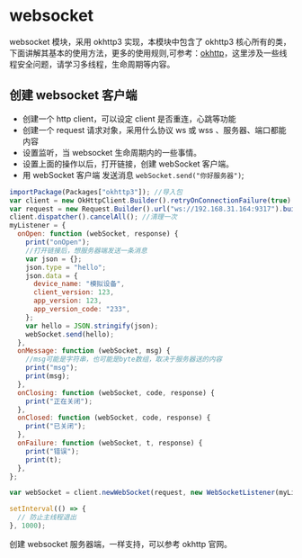 # websocket <Badge type="tip" text="4.2.8" vertical="middle"/> <Badge type="tip" text="实验" vertical="middle" />

websocket 模块，采用 okhttp3 实现，本模块中包含了 okhttp3 核心所有的类，下面讲解其基本的使用方法，更多的使用规则,可参考：[okhttp](https://square.github.io/okhttp/)，这里涉及一些线程安全问题，请学习多线程，生命周期等内容。

## 创建 websocket 客户端

- 创建一个 http client，可以设定 client 是否重连，心跳等功能
- 创建一个 request 请求对象，采用什么协议 ws 或 wss 、服务器、端口都能内容
- 设置监听，当 websocket 生命周期内的一些事情。
- 设置上面的操作以后，打开链接，创建 webSocket 客户端。
- 用 webSocket 客户端 发送消息 `webSocket.send("你好服务器")`;

```js
importPackage(Packages["okhttp3"]); //导入包
var client = new OkHttpClient.Builder().retryOnConnectionFailure(true).build();
var request = new Request.Builder().url("ws://192.168.31.164:9317").build(); //vscode  插件的ip地址，
client.dispatcher().cancelAll(); //清理一次
myListener = {
  onOpen: function (webSocket, response) {
    print("onOpen");
    //打开链接后，想服务器端发送一条消息
    var json = {};
    json.type = "hello";
    json.data = {
      device_name: "模拟设备",
      client_version: 123,
      app_version: 123,
      app_version_code: "233",
    };
    var hello = JSON.stringify(json);
    webSocket.send(hello);
  },
  onMessage: function (webSocket, msg) {
    //msg可能是字符串，也可能是byte数组，取决于服务器送的内容
    print("msg");
    print(msg);
  },
  onClosing: function (webSocket, code, response) {
    print("正在关闭");
  },
  onClosed: function (webSocket, code, response) {
    print("已关闭");
  },
  onFailure: function (webSocket, t, response) {
    print("错误");
    print(t);
  },
};

var webSocket = client.newWebSocket(request, new WebSocketListener(myListener)); //创建链接

setInterval(() => {
  // 防止主线程退出
}, 1000);
```

创建 websocket 服务器端，一样支持，可以参考 okhttp 官网。
